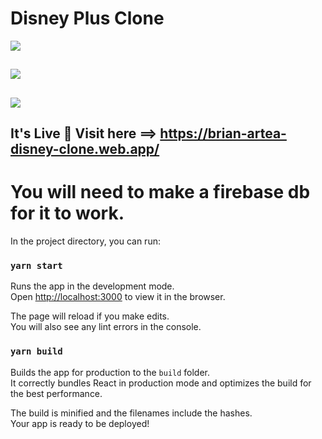 # Disney Plus Clone

![](https://expertdesign.cc/disney/login-github.jpg)

##

![](https://expertdesign.cc/disney/logged-in-github.jpg)

##

![](https://expertdesign.cc/disney/logged-in-rest-github.jpg)

## It's Live 🚀 Visit here ==> https://brian-artea-disney-clone.web.app/

# You will need to make a firebase db for it to work.

In the project directory, you can run:

### `yarn start`

Runs the app in the development mode.\
Open [http://localhost:3000](http://localhost:3000) to view it in the browser.

The page will reload if you make edits.\
You will also see any lint errors in the console.

### `yarn build`

Builds the app for production to the `build` folder.\
It correctly bundles React in production mode and optimizes the build for the best performance.

The build is minified and the filenames include the hashes.\
Your app is ready to be deployed!
